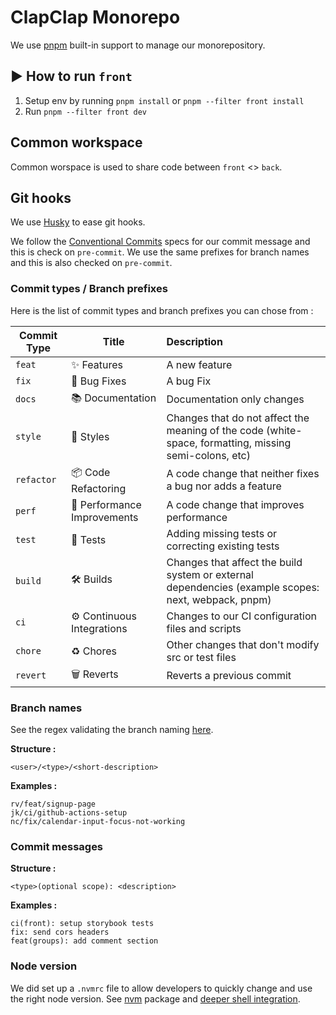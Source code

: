# ClapClap Monorepo

We use [pnpm](https://pnpm.io/workspaces) built-in support to manage our monorepository.

## :arrow_forward: How to run `front`

1. Setup env by running `pnpm install` or `pnpm --filter front install`
2. Run `pnpm --filter front dev`

## Common workspace

Common worspace is used to share code between `front` <> `back`.

## Git hooks

We use [Husky](https://typicode.github.io/husky/) to ease git hooks.

We follow the [Conventional Commits](https://www.conventionalcommits.org/en/v1.0.0/) specs for our commit message and this is check on `pre-commit`.
We use the same prefixes for branch names and this is also checked on `pre-commit`.

### Commit types / Branch prefixes

Here is the list of commit types and branch prefixes you can chose from :

| Commit Type | Title                       | Description                                                                                            |
| ----------- | --------------------------- | :----------------------------------------------------------------------------------------------------- |
| `feat`      | ✨ Features                 | A new feature                                                                                          |
| `fix`       | 🐛 Bug Fixes                | A bug Fix                                                                                              |
| `docs`      | 📚 Documentation            | Documentation only changes                                                                             |
| `style`     | 💎 Styles                   | Changes that do not affect the meaning of the code (white-space, formatting, missing semi-colons, etc) |
| `refactor`  | 📦 Code Refactoring         | A code change that neither fixes a bug nor adds a feature                                              |
| `perf`      | 🚀 Performance Improvements | A code change that improves performance                                                                |
| `test`      | 🚨 Tests                    | Adding missing tests or correcting existing tests                                                      |
| `build`     | 🛠 Builds                    | Changes that affect the build system or external dependencies (example scopes: next, webpack, pnpm)    |
| `ci`        | ⚙️ Continuous Integrations  | Changes to our CI configuration files and scripts                                                      |
| `chore`     | ♻️ Chores                   | Other changes that don't modify src or test files                                                      |
| `revert`    | 🗑 Reverts                   | Reverts a previous commit                                                                              |

### Branch names

See the regex validating the branch naming [here](.husky/branch-naming).

**Structure :**

```
<user>/<type>/<short-description>
```

**Examples :**

```
rv/feat/signup-page
jk/ci/github-actions-setup
nc/fix/calendar-input-focus-not-working
```

### Commit messages

**Structure :**

```
<type>(optional scope): <description>
```

**Examples :**

```
ci(front): setup storybook tests
fix: send cors headers
feat(groups): add comment section
```

### Node version

We did set up a `.nvmrc` file to allow developers to quickly change and use the right node version. See [nvm](https://github.com/nvm-sh/nvm) package and [deeper shell integration](https://github.com/nvm-sh/nvm#deeper-shell-integration).